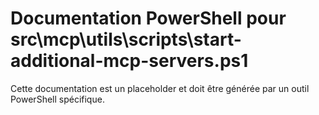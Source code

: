 # Documentation PowerShell pour src\mcp\utils\scripts\start-additional-mcp-servers.ps1

Cette documentation est un placeholder et doit être générée par un outil PowerShell spécifique.
